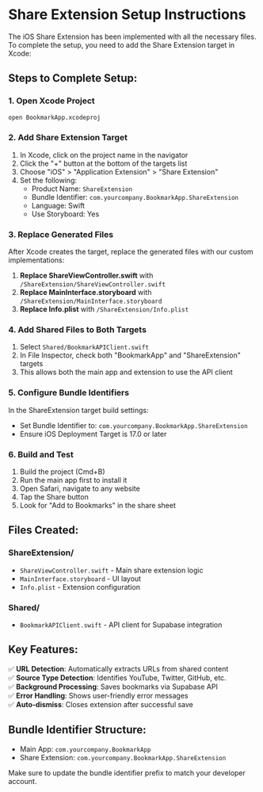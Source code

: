 # Share Extension Setup Instructions

The iOS Share Extension has been implemented with all the necessary files. To complete the setup, you need to add the Share Extension target in Xcode:

## Steps to Complete Setup:

### 1. Open Xcode Project
```bash
open BookmarkApp.xcodeproj
```

### 2. Add Share Extension Target
1. In Xcode, click on the project name in the navigator
2. Click the "+" button at the bottom of the targets list
3. Choose "iOS" > "Application Extension" > "Share Extension"
4. Set the following:
   - Product Name: `ShareExtension`
   - Bundle Identifier: `com.yourcompany.BookmarkApp.ShareExtension`
   - Language: Swift
   - Use Storyboard: Yes

### 3. Replace Generated Files
After Xcode creates the target, replace the generated files with our custom implementations:

1. **Replace ShareViewController.swift** with `/ShareExtension/ShareViewController.swift`
2. **Replace MainInterface.storyboard** with `/ShareExtension/MainInterface.storyboard` 
3. **Replace Info.plist** with `/ShareExtension/Info.plist`

### 4. Add Shared Files to Both Targets
1. Select `Shared/BookmarkAPIClient.swift`
2. In File Inspector, check both "BookmarkApp" and "ShareExtension" targets
3. This allows both the main app and extension to use the API client

### 5. Configure Bundle Identifiers
In the ShareExtension target build settings:
- Set Bundle Identifier to: `com.yourcompany.BookmarkApp.ShareExtension`
- Ensure iOS Deployment Target is 17.0 or later

### 6. Build and Test
1. Build the project (Cmd+B)
2. Run the main app first to install it
3. Open Safari, navigate to any website
4. Tap the Share button
5. Look for "Add to Bookmarks" in the share sheet

## Files Created:

### ShareExtension/
- `ShareViewController.swift` - Main share extension logic
- `MainInterface.storyboard` - UI layout
- `Info.plist` - Extension configuration

### Shared/
- `BookmarkAPIClient.swift` - API client for Supabase integration

## Key Features:

✅ **URL Detection**: Automatically extracts URLs from shared content  
✅ **Source Type Detection**: Identifies YouTube, Twitter, GitHub, etc.  
✅ **Background Processing**: Saves bookmarks via Supabase API  
✅ **Error Handling**: Shows user-friendly error messages  
✅ **Auto-dismiss**: Closes extension after successful save  

## Bundle Identifier Structure:
- Main App: `com.yourcompany.BookmarkApp`
- Share Extension: `com.yourcompany.BookmarkApp.ShareExtension`

Make sure to update the bundle identifier prefix to match your developer account.